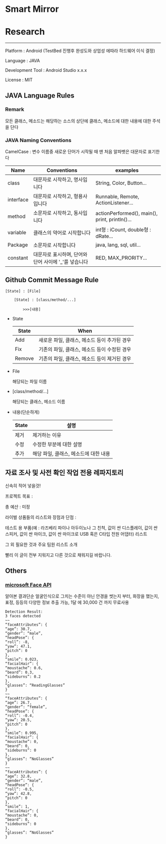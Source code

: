 Smart Mirror
=========
# Research
------------------------
Platform : Android (TestBed 진행후 완성도와 상업성 에따라 하드웨어 이식 결정)

Language : JAVA

Development Tool : Android Studio x.x.x

License : MIT

JAVA Language Rules
----------------------------

### Remark

모든 클래스, 메소드는 해당하는 소스의 상단에 클래스, 메소드에 대한 내용에 대한 주석을 단다

### JAVA Naming Conventions

CamelCase : 변수 이름중 새로운 단어가 시작될 때 맨 처음 알파벳은 대문자로 표기한다

Name|Conventions|examples
-----|----------|--------
class|대문자로 시작하고, 명사입니다|String, Color, Button...
interface|대문자로 시작하고, 형용사입니다|Runnable, Remote, ActionListener...
method|소문자로 시작하고, 동사입니다|actionPerformed(), main(), print, println()...
variable|클래스의 약어로 시작합니다|int형 : iCount, double형 : dRate...
Package|소문자로 시작합니다|java, lang, sql, util...
constant|대문자로 표시하며, 단어와 단어 사이에 '_'를 넣습니다|RED, MAX_PRORITY...

Github Commit Message Rule
--------------------------

    [State] : [File]

        [State] : [class/method/...]

            >>>[내용]


- State

    State|When
    -----|----
    Add|새로운 파일, 클래스, 메소드 등이 추가된 경우
    Fix|기존의 파일, 클래스, 메소드 등이 수정된 경우
    Remove|기존의 파일, 클래스, 메소드 등이 제거된 경우

- File

    해당되는 파일 이름

- [class/method/...]

    해당되는 클래스, 메소드 이름

- 내용(단순하게)

    State|설명
    ------|---------
    제거|제거하는 이유
    수정|수정한 부분에 대한 설명
    추가|해당 파일, 클래스, 메소드에 대한 내용


자료 조사 및 사전 확인 작업 전용 레파지토리
--------------------------
신속히 적어 넣을것!

프로젝트 목표 : 

총 예산 : 미정

라이벌 상품들의 리스트와 장점과 단점 :

테스트 용 부품(예 : 라즈베리 파이나 아두이노나 그 친척, 값이 싼 디스플레이, 값이 싼 스피커, 값이 싼 마이크, 값이 싼 마이크로 USB 혹은 C타입 전원 어댑터) 리스트

그 외 필요한 것과 주요 팀원 리스트 소개

빨리 이 글이 전부 지워지고 다른 것으로 채워지길 바랍니다.

Others
------
### [microsoft Face API](https://azure.microsoft.com/ko-kr/services/cognitive-services/face)
알아본 결과단순 얼굴인식으로 그치는 수준이 아닌 안경을 썻는지 부터, 화장을 했는지, 표정, 등등의 다양한 정보 추출 가능, 1달 에 30,000 건 까지 무료사용

```
Detection Result:
3 faces detected
~~
“faceAttributes”: {
“age”: 30.7,
“gender”: “male”,
“headPose”: {
“roll”: -8,
“yaw”: 47.1,
“pitch”: 0
},
“smile”: 0.023,
“facialHair”: {
“moustache”: 0.6,
“beard”: 0.3,
“sideburns”: 0.2
},
“glasses”: “ReadingGlasses”
}
~~
“faceAttributes”: {
“age”: 26.7,
“gender”: “female”,
“headPose”: {
“roll”: -0.4,
“yaw”: 20.5,
“pitch”: 0
},
“smile”: 0.995,
“facialHair”: {
“moustache”: 0,
“beard”: 0,
“sideburns”: 0
},
“glasses”: “NoGlasses”
}
~~
“faceAttributes”: {
“age”: 32.8,
“gender”: “male”,
“headPose”: {
“roll”: -0.5,
“yaw”: 42.8,
“pitch”: 0
},
“smile”: 1,
“facialHair”: {
“moustache”: 0,
“beard”: 0,
“sideburns”: 0
},
“glasses”: “NoGlasses”
}
```